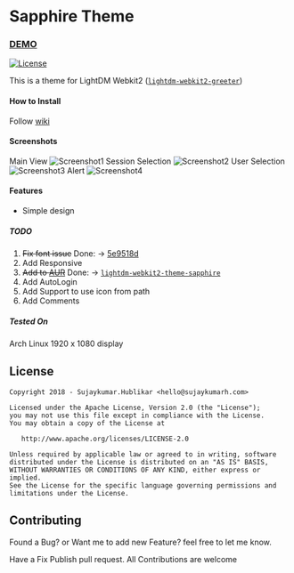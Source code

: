 # Sapphire Theme

### [DEMO](https://sujaykumarh.github.io/lightdm-theme-sapphire/)

[![License](https://img.shields.io/badge/License-Apache%202.0-blue.svg)](LICENSE)

This is a theme for LightDM Webkit2 ([`lightdm-webkit2-greeter`](https://github.com/Antergos/web-greeter))


#### How to Install

Follow [wiki](https://github.com/Sujaykumarh/lightdm-theme-sapphire/wiki)

#### Screenshots

Main View
![Screenshot1](https://raw.githubusercontent.com/Sujaykumarh/lightdm-theme-sapphire/master/screenshot/Screenshot_1.png)
Session Selection
![Screenshot2](https://raw.githubusercontent.com/Sujaykumarh/lightdm-theme-sapphire/master/screenshot/Screenshot_2.png)
User Selection
![Screenshot3](https://raw.githubusercontent.com/Sujaykumarh/lightdm-theme-sapphire/master/screenshot/Screenshot_3.png)
Alert
![Screenshot4](https://raw.githubusercontent.com/Sujaykumarh/lightdm-theme-sapphire/master/screenshot/Screenshot_4.png)

#### Features
- Simple design

##### TODO

1. ~~Fix font issue~~ Done: -> [5e9518d](https://github.com/Sujaykumarh/lightdm-theme-sapphire/commit/5e9518dc33f9aed1b5e9ef275d335394e49b15a5)
2. Add Responsive 
3. ~~Add to [AUR](https://aur.archlinux.org)~~ Done: -> [`lightdm-webkit2-theme-sapphire`](https://aur.archlinux.org/packages/lightdm-webkit2-theme-sapphire/)
4. Add AutoLogin
5. Add Support to use icon from path
6. Add Comments

##### Tested On
Arch Linux 1920 x 1080 display

## License

    Copyright 2018 - Sujaykumar.Hublikar <hello@sujaykumarh.com>

    Licensed under the Apache License, Version 2.0 (the "License");
    you may not use this file except in compliance with the License.
    You may obtain a copy of the License at

       http://www.apache.org/licenses/LICENSE-2.0

    Unless required by applicable law or agreed to in writing, software
    distributed under the License is distributed on an "AS IS" BASIS,
    WITHOUT WARRANTIES OR CONDITIONS OF ANY KIND, either express or implied.
    See the License for the specific language governing permissions and
    limitations under the License.

## Contributing

Found a Bug? or Want me to add new Feature? feel free to let me know.

Have a Fix Publish pull request. All Contributions are welcome
